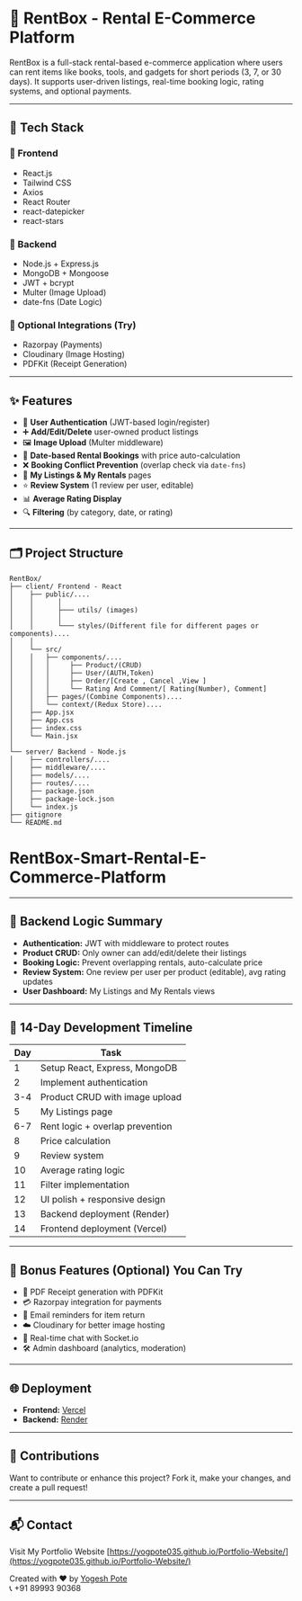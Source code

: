 # 🛒 RentBox - Rental E-Commerce Platform

RentBox is a full-stack rental-based e-commerce application where users can rent items like books, tools, and gadgets for short periods (3, 7, or 30 days). It supports user-driven listings, real-time booking logic, rating systems, and optional payments.

---

## 🚀 Tech Stack

### 🔧 Frontend

- React.js
- Tailwind CSS
- Axios
- React Router
- react-datepicker
- react-stars

### 🔩 Backend

- Node.js + Express.js
- MongoDB + Mongoose
- JWT + bcrypt
- Multer (Image Upload)
- date-fns (Date Logic)

### 🧩 Optional Integrations (Try)

- Razorpay (Payments)
- Cloudinary (Image Hosting)
- PDFKit (Receipt Generation)

---

## ✨ Features

- 🔐 **User Authentication** (JWT-based login/register)
- ➕ **Add/Edit/Delete** user-owned product listings
- 🖼️ **Image Upload** (Multer middleware)
- 📆 **Date-based Rental Bookings** with price auto-calculation
- ❌ **Booking Conflict Prevention** (overlap check via `date-fns`)
- 🧾 **My Listings & My Rentals** pages
- ⭐ **Review System** (1 review per user, editable)
- 📊 **Average Rating Display**
- 🔍 **Filtering** (by category, date, or rating)

---

## 🗂️ Project Structure

```
RentBox/
├── client/ Frontend - React
│    ├── public/....
│    │      │   
│    │      ├─── utils/ (images)   
│    │      │   
│    │      └─── styles/(Different file for different pages or components)....
│    │
│    └── src/
│    │   ├── components/....
│    │   │     ├── Product/(CRUD)
│    │   │     ├── User/(AUTH,Token)
│    │   │     ├── Order/[Create , Cancel ,View ]
│    │   │     └── Rating And Comment/[ Rating(Number), Comment]
│    │   ├── pages/(Combine Components)....
│    │   └── context/(Redux Store)....
│    ├── App.jsx
│    ├── App.css
│    ├── index.css
│    └── Main.jsx
│
└── server/ Backend - Node.js
│    ├── controllers/....
│    ├── middleware/....
│    ├── models/....
│    ├── routes/....
│    ├── package.json
│    ├── package-lock.json
│    └── index.js
├── gitignore
└── README.md
```

# RentBox-Smart-Rental-E-Commerce-Platform

---

## 🔁 Backend Logic Summary

- **Authentication:** JWT with middleware to protect routes
- **Product CRUD:** Only owner can add/edit/delete their listings
- **Booking Logic:** Prevent overlapping rentals, auto-calculate price
- **Review System:** One review per user per product (editable), avg rating updates
- **User Dashboard:** My Listings and My Rentals views

---

## 📅 14-Day Development Timeline

| Day | Task                            |
| --- | ------------------------------- |
| 1   | Setup React, Express, MongoDB   |
| 2   | Implement authentication        |
| 3-4 | Product CRUD with image upload  |
| 5   | My Listings page                |
| 6-7 | Rent logic + overlap prevention |
| 8   | Price calculation               |
| 9   | Review system                   |
| 10  | Average rating logic            |
| 11  | Filter implementation           |
| 12  | UI polish + responsive design   |
| 13  | Backend deployment (Render)     |
| 14  | Frontend deployment (Vercel)    |

---

## 🎁 Bonus Features (Optional) You Can Try

- 🧾 PDF Receipt generation with PDFKit
- 💳 Razorpay integration for payments
- 📧 Email reminders for item return
- ☁️ Cloudinary for better image hosting
- 💬 Real-time chat with Socket.io
- 🛠 Admin dashboard (analytics, moderation)

---

## 🌐 Deployment

- **Frontend:** [Vercel](https://vercel.com/)
- **Backend:** [Render](https://render.com/)

---

## 🙌 Contributions

Want to contribute or enhance this project? Fork it, make your changes, and create a pull request!

---

## 📬 Contact

Visit My Portfolio Website [https://yogpote035.github.io/Portfolio-Website/](https://yogpote035.github.io/Portfolio-Website/)

Created with ❤️ by [Yogesh Pote](mailto:yogpote035@gmail.com)  
📞 +91 89993 90368
